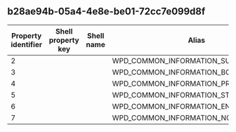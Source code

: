 ## b28ae94b-05a4-4e8e-be01-72cc7e099d8f

Property identifier | Shell property key | Shell name | Alias
--- | --- | --- | ---
2 |  |  | WPD_COMMON_INFORMATION_SUBJECT
3 |  |  | WPD_COMMON_INFORMATION_BODY_TEXT
4 |  |  | WPD_COMMON_INFORMATION_PRIORITY
5 |  |  | WPD_COMMON_INFORMATION_START_DATETIME
6 |  |  | WPD_COMMON_INFORMATION_END_DATETIME
7 |  |  | WPD_COMMON_INFORMATION_NOTES

